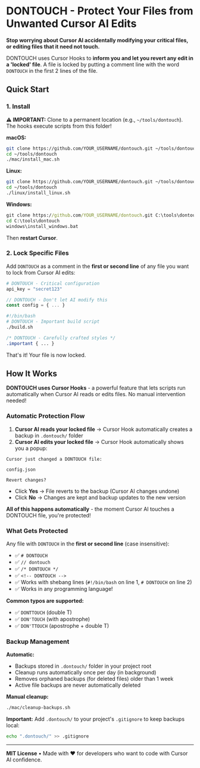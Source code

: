
# DONTOUCH - Protect Your Files from Unwanted Cursor AI Edits

**Stop worrying about Cursor AI accidentally modifying your critical files, or editing files that it need not touch.** 

DONTOUCH uses Cursor Hooks to **inform you and let you revert any edit in a 'locked' file**. A file is locked by putting a comment line with the word `DONTOUCH` in the first 2 lines of the file.

## Quick Start

### 1. Install

**⚠️ IMPORTANT:** Clone to a permanent location (e.g., `~/tools/dontouch`). The hooks execute scripts from this folder!

**macOS:**
```bash
git clone https://github.com/YOUR_USERNAME/dontouch.git ~/tools/dontouch
cd ~/tools/dontouch
./mac/install_mac.sh
```

**Linux:**
```bash
git clone https://github.com/YOUR_USERNAME/dontouch.git ~/tools/dontouch
cd ~/tools/dontouch
./linux/install_linux.sh
```

**Windows:**
```cmd
git clone https://github.com/YOUR_USERNAME/dontouch.git C:\tools\dontouch
cd C:\tools\dontouch
windows\install_windows.bat
```

Then **restart Cursor**.

### 2. Lock Specific Files

Add `DONTOUCH` as a comment in the **first or second line** of any file you want to lock from Cursor AI edits:

```python
# DONTOUCH - Critical configuration
api_key = "secret123"
```

```javascript
// DONTOUCH - Don't let AI modify this
const config = { ... }
```

```bash
#!/bin/bash
# DONTOUCH - Important build script
./build.sh
```

```css
/* DONTOUCH - Carefully crafted styles */
.important { ... }
```

That's it! Your file is now locked.

## How It Works

**DONTOUCH uses Cursor Hooks** - a powerful feature that lets scripts run automatically when Cursor AI reads or edits files. No manual intervention needed!

### Automatic Protection Flow

1. **Cursor AI reads your locked file** → Cursor Hook automatically creates a backup in `.dontouch/` folder
2. **Cursor AI edits your locked file** → Cursor Hook automatically shows you a popup:

```
Cursor just changed a DONTOUCH file:

config.json

Revert changes?
```

- Click **Yes** → File reverts to the backup (Cursor AI changes undone)
- Click **No** → Changes are kept and backup updates to the new version

**All of this happens automatically** - the moment Cursor AI touches a DONTOUCH file, you're protected!

### What Gets Protected

Any file with `DONTOUCH` in the **first or second line** (case insensitive):
- ✅ `# DONTOUCH` 
- ✅ `// dontouch`
- ✅ `/* DONTOUCH */`
- ✅ `<!-- DONTOUCH -->`
- ✅ Works with shebang lines (`#!/bin/bash` on line 1, `# DONTOUCH` on line 2)
- ✅ Works in any programming language!

**Common typos are supported:**
- ✅ `DONTTOUCH` (double T)
- ✅ `DON'TOUCH` (with apostrophe)
- ✅ `DON'TTOUCH` (apostrophe + double T)

### Backup Management

**Automatic:**
- Backups stored in `.dontouch/` folder in your project root
- Cleanup runs automatically once per day (in background)
- Removes orphaned backups (for deleted files) older than 1 week
- Active file backups are never automatically deleted

**Manual cleanup:**
```bash
./mac/cleanup-backups.sh
```

**Important:** Add `.dontouch/` to your project's `.gitignore` to keep backups local:
```bash
echo ".dontouch/" >> .gitignore
```

---

**MIT License** • Made with ❤️ for developers who want to code with Cursor AI confidence.
